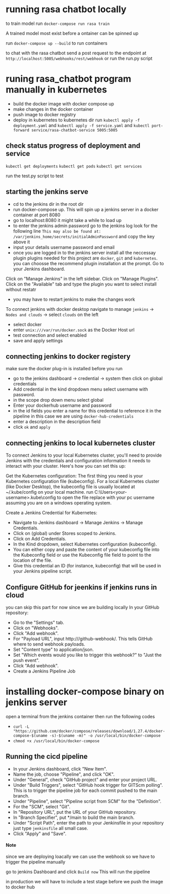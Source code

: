 # running rasa chatbot locally
to train model run `docker-compose run rasa train`

A trained model most exist before a ontainer can be spinned up

run `docker-compose up --build` to run containers

to chat with the rasa chatbot send a post request to the endpoint at `http://localhost:5005/webhooks/rest/webhook` or run the run.py script

# runing rasa_chatbot program manually in kubernetes
- build the docker image with docker compose up
- make changes in the docker container
- push image to docker registry 
- deploy in kubernetes to kubernetes dir run `kubectl apply -f deployment.yaml` and `kubectl apply -f service.yaml` and `kubectl port-forward service/rasa-chatbot-service 5005:5005`

## check status progress of deployment and service
`kubectl get deployments`
`kubectl get pods`
`kubectl get services`

run the test.py script to test
## starting the jenkins serve
- cd to the jenkins dir in the root dir
- run docker-compose up. This will spin up a jenkins server in a docker container at port 8080
- go to localhost:8080 it might take a while to load up
- to enter the jenkins admin password go to the jenkins log look for the following line `This may also be found at: /var/jenkins_home/secrets/initialAdminPassword` and copy the key above it
- input your details username password and email
- once you are logged in to the jenkins server install all the neccessay plugin
plugins needed for this project are `docker`, `git` and `kubernetes`. you can choosse the recommend plugin installation at the prompt.
Go to your Jenkins dashboard.

Click on "Manage Jenkins" in the left sidebar.
Click on "Manage Plugins".
Click on the "Available" tab and type the plugin you want to select install without restatr
- you may  have to restart jenkins to make the changes work

To connect jenkins with docker desktop navigate to manage `jenkins` -> `Nodes and clouds` -> select `clouds` on the left
- select docker
- enter `unix:///var/run/docker.sock` as the Docker Host url 
- test connection and select enabled
- save and apply settings
## connecting jenkins to docker registery
make sure the docker plug-in is installed before you run
- go to the jenkins dashboard -> credential -> system  then click on global credentials
- Add credential in the kind dropdown menu select username with password.
- in the scope drop down menu select global
- Enter your dockerhub username and password 
- in the id fields you enter a name for this credential to reference it in the pipeline in this case we are using `docker-hub-credentials`
- enter a description in the description field
- click `ok` and `apply`

## connecting jenkins to local kubernetes cluster
To connect Jenkins to your local Kubernetes cluster, you'll need to provide Jenkins with the credentials and configuration information it needs to interact with your cluster. Here's how you can set this up:

Get the Kubernetes configuration: The first thing you need is your Kubernetes configuration file (kubeconfig). For a local Kubernetes cluster (like Docker Desktop), the kubeconfig file is usually located at ~/.kube/config on your local machine.
 run  C:\Users\<your-username>\.kube\config to open the file replace <your-username> with your pc username assuming you are on a windows operating system.

Create a Jenkins Credential for Kubernetes:

- Navigate to Jenkins dashboard -> Manage Jenkins -> Manage Credentials.
- Click on (global) under Stores scoped to Jenkins.
- Click on Add Credentials.
- In the Kind dropdown, select Kubernetes configuration (kubeconfig).
- You can either copy and paste the content of your kubeconfig file into the Kubeconfig field or use the Kubeconfig file field to point to the location of the file.
- Give this credential an ID (for instance, kubeconfig) that will be used in your Jenkins pipeline script.

## Configure GitHub for jeenkins if jenkins runs in cloud
you can skip this part for now since we are building locally
In your GitHub repository:

- Go to the "Settings" tab.
- Click on "Webhooks".
- Click "Add webhook".
- For "Payload URL", input http://<your-jenkins-server>/github-webhook/. This tells GitHub where to send webhook payloads.
- Set "Content type" to application/json.
- Set "Which events would you like to trigger this webhook?" to "Just the push event".
- Click "Add webhook".
- Create a Jenkins Pipeline Job

# installing docker-compose binary on jenkins server
open a terminal from the jenkins container then run the following codes
- `curl -L "https://github.com/docker/compose/releases/download/1.27.4/docker-compose-$(uname -s)-$(uname -m)" -o /usr/local/bin/docker-compose`
- `chmod +x /usr/local/bin/docker-compose`

## Running the cicd pipeline

- In your Jenkins dashboard, click "New Item".
- Name the job, choose "Pipeline", and click "OK".
- Under "General", check "GitHub project" and enter your project URL.
- Under "Build Triggers", select "GitHub hook trigger for GITScm polling". This is to trigger the pipeline job for each commit pushed to the main branch.
- Under "Pipeline", select "Pipeline script from SCM" for the "Definition".
- For the "SCM", select "Git".
- In "Repository URL", put the URL of your GitHub repository.
- In "Branch Specifier", put */main to build the main branch.
- Under "Script Path", enter the path to your Jenkinsfile in your repository just type `jenkinsfile` all small case.
- Click "Apply" and "Save".

#### Note
since we are deploying loacally we can use the webhook so we have to trigger the pipeline manually

go to jenkins Dashboard and click `Build now` This will run the pipeline

in production we will have to include a test stage before we push the image to docker hub


